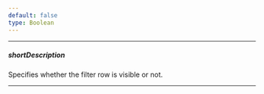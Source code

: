 ```yaml
---
default: false
type: Boolean
---
```

---
##### shortDescription
Specifies whether the filter row is visible or not.

---
